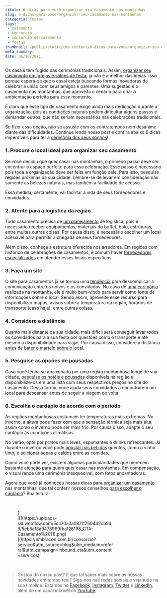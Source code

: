 ```yaml
---
titulo: 6 dicas para você organizar seu casamento nas montanhas
slug: 6-dicas-para-voce-organizar-seu-casamento-nas-montanhas
categoria: festas
tags:
 - casamento
 - consorcio
 - consorcio-de-casamento
 - festas
thumbnail: /public/static/cms-content/6-dicas-para-voce-organizar-seu-casamento-nas-montanhas.jpg
meta_summary: 
date: 06/10/2021
---
```

Os casais têm fugido das cerimônias tradicionais. Assim, [organizar seu casamento em igrejas e salões de festa](https://www.embracon.com.br/blog/como-escolher-o-melhor-local-para-a-festa-de-casamento), já não é a melhor das ideias. Isso porque espera-se que o casal esteja buscando formas inovadoras de celebrar a união com seus amigos e parentes. Uma sugestão é o casamento nas montanhas, que aproveita o cenário para criar a ambientação perfeita para esse momento.

É claro que esse tipo de casamento exige ainda mais dedicação durante a organização, pois as condições naturais podem dificultar alguns passos e demandar outros, que não seriam necessários nas celebrações tradicionais.

Se fizer essa opção, não se assuste com os contratempos nem desanime diante das dificuldades. Continue lendo nosso post e confira abaixo 6 dicas imperdíveis para ter a [cerimônia dos seus sonhos](https://www.embracon.com.br/blog/cerimonial-de-casamento-vale-a-pena-contratar)!

### 1. Procure o local ideal para organizar seu casamento

Se você decidiu que quer casar nas montanhas, o primeiro passo deve ser encontrar o espaço perfeito para essa celebração. Esse passo é necessário pois toda a organização deve ser feita em função dele. Para isso, pesquise regiões próximas da sua cidade. Lembre-se de levar em consideração não somente as belezas naturais, mas também a facilidade de acesso.

Essa medida, certamente, vai facilitar a vida de seus fornecedores e convidados.

### 2. Atente para a logística da região

Todo casamento precisa de [um planejamento](https://www.embracon.com.br/blog/consorcio-de-casamento-saiba-como-funciona) de logística, pois é necessário receber equipamentos, materiais do buffet, bolo, estruturas, entre muitas outras coisas. Por causa disso, é necessário escolher um local acessível para permitir a chegada de seus fornecedores.

Além disso, conheça a estrutura oferecida nos arredores. Em regiões com histórico de celebrações de casamentos, é comum haver [fornecedores especializados](https://www.embracon.com.br/blog/fornecedores-para-casamentos-escolha-bem-e-negocie-os-precos) em atender esses locais específicos.

### 3. Faça um site

O site para casamentos já se tornou uma [tendência](https://www.embracon.com.br/blog/conheca-as-principais-tendencias-em-decoracao-de-casamento) para descomplicar a comunicação entre os noivos e os convidados. No caso de [uma cerimônia](https://www.embracon.com.br/blog/cerimonia-e-festa-de-casamento-juntos-ou-separados) realizada na montanha, ele é muito bem-vindo para servir como fonte de informações sobre o local. Sendo assim, aproveite esse recurso para disponibilizar mapas, avisos sobre a temperatura da região, horários de transporte (caso haja), entre outras coisas.

### 4. Considere a distância

Quanto mais distante da sua cidade, mais difícil será conseguir levar todos os convidados para a sua festa por questões como o transporte e até mesmo a disponibilidade para viajar. Por causa disso, considere a distância <a href="">antes de bater o martelo sobre o local</a>.

### 5. Pesquise as opções de pousadas

Caso você tenha se apaixonado por uma região montanhosa longe de sua cidade, [pesquise os hotéis e pousadas](https://www.embracon.com.br/blog/lua-de-mel-sem-cliches-4-destinos-alternativos-para-o-casal) disponíveis na região e disponibilize-os em uma lista com seus respectivos preços no site do casamento. Dessa forma, você ajuda seus convidados a encontrarem um local para descansar antes de seguir a viagem de volta.

### 6. Escolha o cardápio de acordo com o período

As regiões montanhosas costumam ter temperaturas mais extremas. No inverno, a altura pode fazer com que a sensação térmica seja mais alta, assim como o inverno pode ser mais frio. Por causa disso, adapte o seu cardápio às condições climáticas.

No verão, opte por pratos mais leves, espumantes e drinks refrescantes. Já durante o inverno você pode [apostar nas bebidas](https://www.embracon.com.br/blog/bebidas-no-casamento-como-escolher-e-calcular-a-quantidade-adequada) quentes, como o vinho tinto, e adicionar sopas e caldos entre as comidas.

Como você pôde ver, existem algumas particularidades que merecem bastante atenção para quem quer casar nas montanhas. Em compensação, o visual rende uma cerimônia inesquecível, com fotos encantadoras.

Agora que você já conheceu nossas dicas para [organizar um casamento](https://www.embracon.com.br/blog/6-dicas-para-voce-organizar-seu-casamento-nas-montanhas) nas montanhas, que tal conferir nossos conselhos [para escolher o cardápio](https://www.embracon.com.br/blog/4-conselhos-para-escolher-o-menu-de-festa-de-casamento)? Boa leitura!

‍

<figure class="w-richtext-figure-type-image w-richtext-align-center" style="max-width:310px">[<div>![](https://uploads-ssl.webflow.com/5cc70a3a0871f750442da9d5/5eb5af8a9478969fba126198_CTA-Casamento%20(1).png)</div>](https://embracon.com.br/consorcio?servico&utm_source=blog&utm_medium=referral&utm_campaign=inbound_cta&utm_content=servicos)</figure>‍

> Gostou do nosso post? E que tal saber mais sobre as nossas novidades em tempo real? Siga-nos nas redes sociais e veja tudo na sua timeline. Estamos no [Facebook](https://www.facebook.com/embracon/), [Instagram](https://www.instagram.com/embraconoficial/), [Twitter](https://twitter.com/embracon) e [LinkedIn](https://www.linkedin.com/company/1018875/), além de um canal incrível no [YouTube](https://www.youtube.com/channel/UCL-Y0mv9zc73Iek48NLUBzQ).

‍
